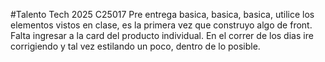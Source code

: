 #Talento Tech 2025 C25017
Pre entrega basica, basica, basica, utilice los elementos vistos en clase, es la primera vez que construyo algo de front.
Falta ingresar a la card del producto individual.
En el correr de los dias ire corrigiendo y tal vez estilando un poco, dentro de lo posible.
